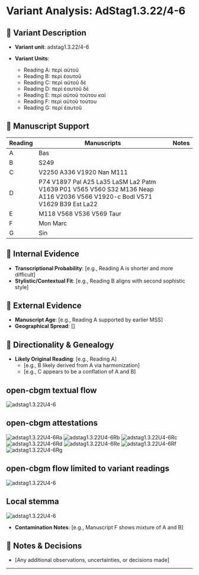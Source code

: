 # Variant Analysis: AdStag1.3.22/4-6

## 📌 Variant Description
- **Variant unit**: adstag1.3.22/4-6

- **Variant Units**: 
  - Reading A: περὶ αὐτοῦ
  - Reading B: περὶ ἑαυτοῦ
  - Reading C: περὶ αὐτοῦ δὲ
  - Reading D: περὶ ἑαυτοῦ δὲ
  - Reading E: περὶ αὐτοῦ τούτου καὶ
  - Reading F: περὶ αὐτοῦ τούτου
  - Reading G: περἰ ἑαυτοῦ


## 🧬 Manuscript Support
| Reading | Manuscripts | Notes |
|--------|-------------|-------|
| A      | Bas |  |
| B      | S249 |  |
| C      | V2250 A336 V1920 Nan M111 |  |
| D      | P74 V1897 Pal A25 La35 LaSM La2 Patm V1639 P01 V565 V560 S32 M136 Neap A116 V2036 V566 V1920-c Bodl V571 V1629 B39 Est La22 |  |
| E      | M118 V568 V536 V569 Taur |  |
| F      | Mon Marc |  |
| G      | Sin |  |


## 🧠 Internal Evidence
- **Transcriptional Probability**: [e.g., Reading A is shorter and more difficult]
- **Stylistic/Contextual Fit**: [e.g., Reading B aligns with second sophistic style]

## 🧭 External Evidence
- **Manuscript Age**: [e.g., Reading A supported by earlier MSS]
- **Geographical Spread**: []

## 🔄 Directionality & Genealogy
- **Likely Original Reading**: [e.g., Reading A]
  - [e.g., B likely derived from A via harmonization]
  - [e.g., C appears to be a conflation of A and B]
## open-cbgm textual flow ##
![adstag1.3.22U4-6](flow/adstag1.3.22U4-6-textual-flow.svg "adstag1.3.22U4-6")
## open-cbgm attestations ##
![adstag1.3.22U4-6Ra](attestations/adstag1.3.22U4-6Ra-coherence-attestations.svg "adstag1.3.22U4-6Ra")
![adstag1.3.22U4-6Rb](attestations/adstag1.3.22U4-6Rb-coherence-attestations.svg "adstag1.3.22U4-6Rb")
![adstag1.3.22U4-6Rc](attestations/adstag1.3.22U4-6Rc-coherence-attestations.svg "adstag1.3.22U4-6Rc")
![adstag1.3.22U4-6Rd](attestations/adstag1.3.22U4-6Rd-coherence-attestations.svg "adstag1.3.22U4-6Rd")
![adstag1.3.22U4-6Re](attestations/adstag1.3.22U4-6Re-coherence-attestations.svg "adstag1.3.22U4-6Re")
![adstag1.3.22U4-6Rf](attestations/adstag1.3.22U4-6Rf-coherence-attestations.svg "adstag1.3.22U4-6Rf")
![adstag1.3.22U4-6Rg](attestations/adstag1.3.22U4-6Rg-coherence-attestations.svg "adstag1.3.22U4-6Rg")
## open-cbgm flow limited to variant readings ##
![adstag1.3.22U4-6](variants/adstag1.3.22U4-6-coherence-variants.svg "adstag1.3.22U4-6")
## Local stemma ##
![adstag1.3.22U4-6](local/adstag1.3.22U4-6-local-stemma.svg "adstag1.3.22U4-6")

- **Contamination Notes**: [e.g., Manuscript F shows mixture of A and B]

## 📝 Notes & Decisions
- [Any additional observations, uncertainties, or decisions made]

---